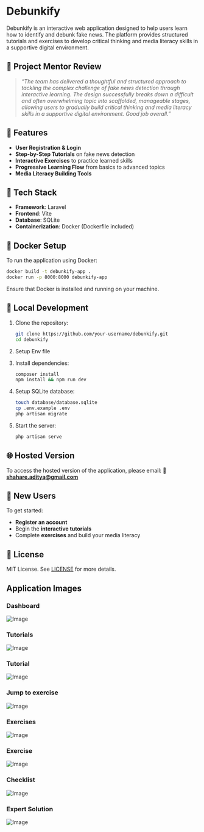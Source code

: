 # Debunkify

Debunkify is an interactive web application designed to help users learn how to identify and debunk fake news. The platform provides structured tutorials and exercises to develop critical thinking and media literacy skills in a supportive digital environment.

## 🧠 Project Mentor Review

> *“The team has delivered a thoughtful and structured approach to tackling the complex challenge of fake news detection through interactive learning. The design successfully breaks down a difficult and often overwhelming topic into scaffolded, manageable stages, allowing users to gradually build critical thinking and media literacy skills in a supportive digital environment. Good job overall.”*

## 🚀 Features

* **User Registration & Login**
* **Step-by-Step Tutorials** on fake news detection
* **Interactive Exercises** to practice learned skills
* **Progressive Learning Flow** from basics to advanced topics
* **Media Literacy Building Tools**

## 🔧 Tech Stack

* **Framework**: Laravel
* **Frontend**: Vite
* **Database**: SQLite
* **Containerization**: Docker (Dockerfile included)

## 🐳 Docker Setup

To run the application using Docker:

```bash
docker build -t debunkify-app .
docker run -p 8000:8000 debunkify-app
```

Ensure that Docker is installed and running on your machine.

## 📂 Local Development

1. Clone the repository:

   ```bash
   git clone https://github.com/your-username/debunkify.git
   cd debunkify
   ```

2. Setup Env file

2. Install dependencies:

   ```bash
   composer install
   npm install && npm run dev
   ```

3. Setup SQLite database:

   ```bash
   touch database/database.sqlite
   cp .env.example .env
   php artisan migrate
   ```

4. Start the server:

   ```bash
   php artisan serve
   ```

## 🌐 Hosted Version

To access the hosted version of the application, please email:
📧 **[shahare.aditya@gmail.com](mailto:shahare.aditya@gmail.com)**

## 👤 New Users

To get started:

* **Register an account**
* Begin the **interactive tutorials**
* Complete **exercises** and build your media literacy

## 📃 License

MIT License. See [LICENSE](https://opensource.org/licenses/MIT) for more details.

## Application Images

### Dashboard

![Image](https://github.com/user-attachments/assets/7a68c115-d041-4864-a680-4126c28a2b45)

### Tutorials
![Image](https://github.com/user-attachments/assets/ac188c45-74dd-4a07-8051-023d6dcd9349)

### Tutorial
![Image](https://github.com/user-attachments/assets/85c2dd77-6215-49c0-a3f1-eca6ff11b2fa)

### Jump to exercise
![Image](https://github.com/user-attachments/assets/6445643d-64a6-4cab-9574-55fab2fd57c8)

### Exercises
![Image](https://github.com/user-attachments/assets/b24c84b7-bbac-47df-8806-9eb725b42f8b)

### Exercise
![Image](https://github.com/user-attachments/assets/623f3d38-05e6-401c-ae70-9393275c92ad)

### Checklist
![Image](https://github.com/user-attachments/assets/276bfc89-49f5-4c81-8d87-a545c8f7377f)

### Expert Solution
![Image](https://github.com/user-attachments/assets/dbc59408-0da2-4b8f-9dea-f4f669709d18)
